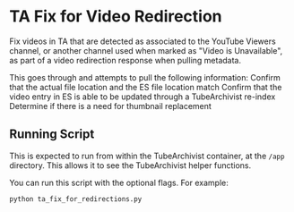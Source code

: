 # TA Fix for Video Redirection
Fix videos in TA that are detected as associated to the YouTube Viewers channel, or another channel used when marked as "Video is Unavailable", as part of a video redirection response when pulling metadata.

This goes through and attempts to pull the following information:
Confirm that the actual file location and the ES file location match
Confirm that the video entry in ES is able to be updated through a TubeArchivist re-index
Determine if there is a need for thumbnail replacement

## Running Script
This is expected to run from within the TubeArchivist container, at the `/app` directory. This allows it to see the TubeArchivist helper functions.

You can run this script with the optional flags. For example:
```
python ta_fix_for_redirections.py
```
